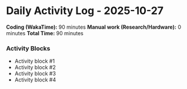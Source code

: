 # Daily Activity Log - 2025-10-27

**Coding (WakaTime):** 90 minutes
**Manual work (Research/Hardware):** 0 minutes
**Total Time:** 90 minutes

### Activity Blocks
- Activity block #1
- Activity block #2
- Activity block #3
- Activity block #4
